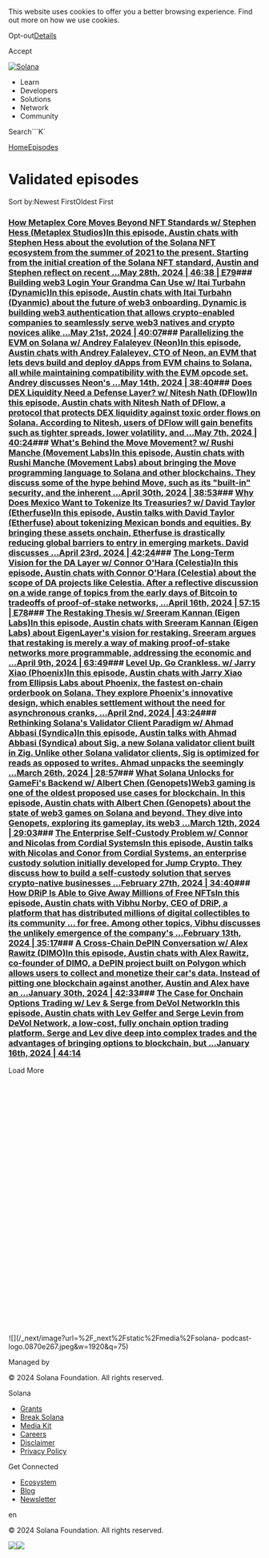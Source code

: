This website uses cookies to offer you a better browsing experience. Find out
more on how we use cookies.

Opt-out[Details](/privacy-policy#collection-of-information)

Accept

[![Solana](/_next/static/media/logotype.e4df684f.svg)](/)

  * Learn
  * Developers
  * Solutions
  * Network
  * Community

Search```K`

[Home](/validated)[Episodes](/validated/episodes)

[](https://feeds.simplecast.com/W1NI2v3Z)[](/twitter)

# Validated episodes

Sort by:Newest FirstOldest First

### [How Metaplex Core Moves Beyond NFT Standards w/ Stephen Hess (Metaplex Studios)In this episode, Austin chats with Stephen Hess about the evolution of the Solana NFT ecosystem from the summer of 2021 to the present. Starting from the initial creation of the Solana NFT standard, Austin and Stephen reflect on recent ...May 28th, 2024 | 46:38 | E79](/validated/episodes/how-metaplex-core-moves-beyond-nft-standards-w-stephen-hess-metaplex-studios)### [Building web3 Login Your Grandma Can Use w/ Itai Turbahn (Dynamic)In this episode, Austin chats with Itai Turbahn (Dyanmic) about the future of web3 onboarding. Dynamic is building web3 authentication that allows crypto-enabled companies to seamlessly serve web3 natives and crypto novices alike ...May 21st, 2024 | 40:07](/validated/episodes/building-web3-login-your-grandma-can-use-w-itai-turbahn-dynamic)### [Parallelizing the EVM on Solana w/ Andrey Falaleyev (Neon)In this episode, Austin chats with Andrey Falaleyev, CTO of Neon, an EVM that lets devs build and deploy dApps from EVM chains to Solana, all while maintaining compatibility with the EVM opcode set. Andrey discusses Neon's ...May 14th, 2024 | 38:40](/validated/episodes/parallelizing-the-evm-on-solana)### [Does DEX Liquidity Need a Defense Layer? w/ Nitesh Nath (DFlow)In this episode, Austin chats with Nitesh Nath of DFlow, a protocol that protects DEX liquidity against toxic order flows on Solana. According to Nitesh, users of DFlow will gain benefits such as tighter spreads, lower volatility, and ...May 7th, 2024 | 40:24](/validated/episodes/does-dex-liquidity-need-a-defense-layer-w-nitesh-nath-dflow)### [What's Behind the Move Movement? w/ Rushi Manche (Movement Labs)In this episode, Austin chats with Rushi Manche (Movement Labs) about bringing the Move programming language to Solana and other blockchains. They discuss some of the hype behind Move, such as its "built-in" security, and the inherent ...April 30th, 2024 | 38:53](/validated/episodes/whats-behind-the-move-movement-w-rushi-manche-movement-labs)### [Why Does Mexico Want to Tokenize Its Treasuries? w/ David Taylor (Etherfuse)In this episode, Austin talks with David Taylor (Etherfuse) about tokenizing Mexican bonds and equities. By bringing these assets onchain, Etherfuse is drastically reducing global barriers to entry in emerging markets. David discusses ...April 23rd, 2024 | 42:24](/validated/episodes/why-does-mexico-want-to-tokenize-its-treasuries-w-david-taylor-etherfuse)### [The Long-Term Vision for the DA Layer w/ Connor O'Hara (Celestia)In this episode, Austin chats with Connor O'Hara (Celestia) about the scope of DA projects like Celestia. After a reflective discussion on a wide range of topics from the early days of Bitcoin to tradeoffs of proof-of-stake networks, ...April 16th, 2024 | 57:15 | E78](/validated/episodes/the-long-term-vision-for-the-da-layer-w-connor-ohara-celestia)### [The Restaking Thesis w/ Sreeram Kannan (Eigen Labs)In this episode, Austin chats with Sreeram Kannan (Eigen Labs) about EigenLayer's vision for restaking. Sreeram argues that restaking is merely a way of making proof-of-stake networks more programmable, addressing the economic and ...April 9th, 2024 | 63:49](/validated/episodes/the-restaking-thesis-w-sreeram-kannan-eigen-labs)### [Level Up. Go Crankless. w/ Jarry Xiao (Phoenix)In this episode, Austin chats with Jarry Xiao from Ellipsis Labs about Phoenix, the fastest on-chain orderbook on Solana. They explore Phoenix's innovative design, which enables settlement without the need for asynchronous cranks, ...April 2nd, 2024 | 43:24](/validated/episodes/level-up-go-crankless-w-jarry-xiao-phoenix)### [Rethinking Solana's Validator Client Paradigm w/ Ahmad Abbasi (Syndica)In this episode, Austin talks with Ahmad Abbasi (Syndica) about Sig, a new Solana validator client built in Zig. Unlike other Solana validator clients, Sig is optimized for reads as opposed to writes. Ahmad unpacks the seemingly ...March 26th, 2024 | 28:57](/validated/episodes/rethinking-solanas-validator-client-paradigm-w-ahmad-abbasi-syndica)### [What Solana Unlocks for GameFi's Backend w/ Albert Chen (Genopets)Web3 gaming is one of the oldest proposed use cases for blockchain. In this episode, Austin chats with Albert Chen (Genopets) about the state of web3 games on Solana and beyond. They dive into Genopets, exploring its gameplay, its web3 ...March 12th, 2024 | 29:03](/validated/episodes/what-solana-unlocks-for-gamefis-backend-w-albert-chen-genopets)### [The Enterprise Self-Custody Problem w/ Connor and Nicolas from Cordial SystemsIn this episode, Austin talks with Nicolas and Conor from Cordial Systems, an enterprise custody solution initially developed for Jump Crypto. They discuss how to build a self-custody solution that serves crypto-native businesses ...February 27th, 2024 | 34:40](/validated/episodes/the-enterprise-self-custody-problem-w-connor-and-nicolas-from-cordial-systems)### [How DRiP Is Able to Give Away Millions of Free NFTsIn this episode, Austin chats with Vibhu Norby, CEO of DRiP, a platform that has distributed millions of digital collectibles to its community ... for free. Among other topics, Vibhu discusses the unlikely emergence of the company's ...February 13th, 2024 | 35:17](/validated/episodes/how-drip-is-able-to-give-away-millions-of-free-nfts)### [A Cross-Chain DePIN Conversation w/ Alex Rawitz (DIMO)In this episode, Austin chats with Alex Rawitz, co-founder of DIMO, a DePIN project built on Polygon which allows users to collect and monetize their car's data. Instead of pitting one blockchain against another, Austin and Alex have an ...January 30th, 2024 | 42:33](/validated/episodes/a-cross-chain-depin-conversation-w-alex-from-dimo)### [The Case for Onchain Options Trading w/ Lev & Serge from DeVol NetworkIn this episode, Austin chats with Lev Gelfer and Serge Levin from DeVol Network, a low-cost, fully onchain option trading platform. Serge and Lev dive deep into complex trades and the advantages of bringing options to blockchain, but ...January 16th, 2024 | 44:14](/validated/episodes/the-case-for-on-chain-options-trading-w-lev-serge-from-devol-network)

Load More

![](data:image/svg+xml,%3csvg%20xmlns=%27http://www.w3.org/2000/svg%27%20version=%271.1%27%20width=%27640%27%20height=%27640%27/%3e)![](data:image/gif;base64,R0lGODlhAQABAIAAAAAAAP///yH5BAEAAAAALAAAAAABAAEAAAIBRAA7)![](/_next/image?url=%2F_next%2Fstatic%2Fmedia%2Fsolana-
podcast-logo.0870e267.jpeg&w=1920&q=75)

Managed by

[](/)

[](/youtube)[](/twitter)[](/discord)[](/reddit)[](/github)[](/telegram)

© 2024 Solana Foundation. All rights reserved.

Solana

  * [Grants](https://solana.org/grants)
  * [Break Solana](https://break.solana.com/)
  * [Media Kit](/branding)
  * [Careers](https://jobs.solana.com/)
  * [Disclaimer](/tos)
  * [Privacy Policy](/privacy-policy)

Get Connected

  * [Ecosystem](/ecosystem)
  * [Blog](/news)
  * [Newsletter](/newsletter)

en

© 2024 Solana Foundation. All rights reserved.

![](https://t.co/1/i/adsct?bci=4&eci=3&event=%7B%7D&event_id=ee577dee-b513-4aee-9a9b-312bc3bfeb01&integration=gtm&p_id=Twitter&p_user_id=0&pl_id=4ec9753a-6fc2-471c-b8a9-aae4fdd4fae7&tw_document_href=https%3A%2F%2Fsolana.com%2Fvalidated%2Fepisodes&tw_iframe_status=0&txn_id=o6jgu&type=javascript&version=2.3.30)![](https://analytics.twitter.com/1/i/adsct?bci=4&eci=3&event=%7B%7D&event_id=ee577dee-b513-4aee-9a9b-312bc3bfeb01&integration=gtm&p_id=Twitter&p_user_id=0&pl_id=4ec9753a-6fc2-471c-b8a9-aae4fdd4fae7&tw_document_href=https%3A%2F%2Fsolana.com%2Fvalidated%2Fepisodes&tw_iframe_status=0&txn_id=o6jgu&type=javascript&version=2.3.30)

